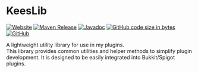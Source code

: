 # KeesLib
<p><a href="https://www.casiebarie.dev/minecraft/keeslib"><img alt="Website" src="https://img.shields.io/static/v1?label=Website&message=KeesLib&color=yellow&logo=dev.to"></a>
<a href="https://central.sonatype.com/artifact/dev.casiebarie/KeesLib"><img alt="Maven Release" src="https://img.shields.io/maven-central/v/dev.casiebarie/KeesLib?logo=apachemaven&label=Maven%20Central"></a>
<a href="https://javadoc.io/doc/dev.casiebarie/KeesLib"><img alt="Javadoc" src="https://img.shields.io/badge/Javadocs-%20-A33333?logo=readthedocs&logoColor=FFFFFF"></a>
<a href="https://github.com/CasieBarieDev/KeesLib/releases"><img alt="GitHub code size in bytes" src="https://img.shields.io/github/languages/code-size/CasieBarieDev/KeesLib?color=red&label=Size&logo=Github"></a>
<a href="https://github.com/CasieBarieDev/KeesLib/blob/main/LICENSE"><img alt="GitHub" src="https://img.shields.io/github/license/CasieBarieDev/KeesLib?label=License&logo=Github"></a>
<br/>

A lightweight utility library for use in my plugins.  
This library provides common utilities and helper methods to simplify plugin development. It is designed to be easily integrated into Bukkit/Spigot plugins.